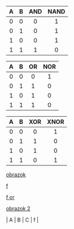 | A | B | AND | NAND | 
| :-: | :-: | :-: | :-: |
| 0 | 0 | 0 | 1 |
| 0 | 1 | 0 | 1 |
| 1 | 0 | 0 | 1 | 
| 1 | 1 | 1 | 0 |

| A | B | OR | NOR | 
| :-: | :-: | :-: | :-: |
| 0 | 0 | 0 | 1 |
| 0 | 1 | 1 | 0 |
| 1 | 0 | 1 | 0 |
| 1 | 1 | 1 | 0 |

| A | B | XOR | XNOR | 
| :-: | :-: | :-: | :-: |
| 0 | 0 | 0 | 1 |
| 0 | 1 | 1 | 0 |
| 1 | 0 | 1 | 0 |
| 1 | 1 | 0 | 1 |

[obrazok](/home/lab661/Documents/xsebor01/Digital-Electronics-1/pics/)

[f](https://latex.codecogs.com/gif.latex?f%20%3D%20a%5Ccdot%20%5Cbar%7Bb%7D%20&plus;%20%5Cbar%7Bb%7D%5Ccdot%20%5Cbar%7Bc%7D)

[f or](https://latex.codecogs.com/gif.latex?f_%7Bor%7D%20%3D%20%5Coverline%7B%5Cbar%7Ba%7D&plus;%20b%7D%20&plus;%20%5Coverline%7Bb%20&plus;%20c%7D)

[obrazok 2](/home/lab661/Documents/xsebor01/Digital-Electronics-1/pics)


| A | B | C | f | 
